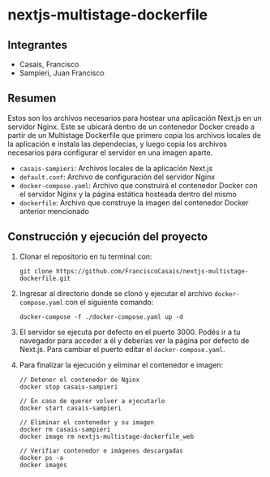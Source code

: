# nextjs-multistage-dockerfile

## Integrantes

- Casais, Francisco
- Sampieri, Juan Francisco

## Resumen

Estos son los archivos necesarios para hostear una aplicación Next.js en un servidor Nginx. Este se ubicará dentro de un contenedor Docker creado a partir de un Multistage Dockerfile que primero copia los archivos locales de la aplicación e instala las dependecias, y luego copia los archivos necesarios para configurar el servidor en una imagen aparte.

- ```casais-sampieri```: Archivos locales de la aplicación Next.js
- ```default.conf```: Archivo de configuración del servidor Nginx
- ```docker-compose.yaml```: Archivo que construirá el contenedor Docker con el servidor Nginx y la página estática hosteada dentro del mismo
- ```dockerfile```: Archivo que construye la imagen del contenedor Docker anterior mencionado

## Construcción y ejecución del proyecto

1. Clonar el repositorio en tu terminal con:

    ```
    git clone https://github.com/FranciscoCasais/nextjs-multistage-dockerfile.git
    ```

2. Ingresar al directorio donde se clonó y ejecutar el archivo ```docker-compose.yaml``` con el siguiente comando:

    ```
    docker-compose -f ./docker-compose.yaml up -d
    ```

3. El servidor se ejecuta por defecto en el puerto 3000. Podés ir a tu navegador para acceder a él y deberías ver la página por defecto de Next.js. Para cambiar el puerto editar el ```docker-compose.yaml```.
4. Para finalizar la ejecución y eliminar el contenedor e imagen:

    ```
    // Detener el contenedor de Nginx
    docker stop casais-sampieri

    // En caso de querer volver a ejecutarlo
    docker start casais-sampieri

    // Eliminar el contenedor y su imagen
    docker rm casais-sampieri
    docker image rm nextjs-multistage-dockerfile_web

    // Verifiar contenedor e imágenes descargadas
    docker ps -a
    docker images

